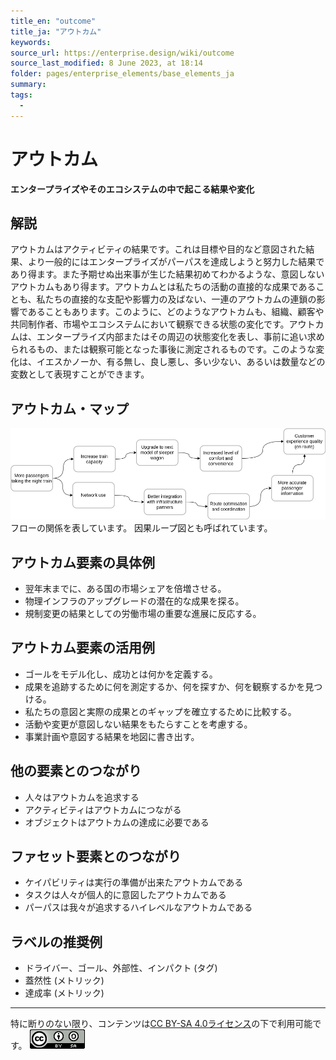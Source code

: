 ```yaml
---
title_en: "outcome"
title_ja: "アウトカム"
keywords: 
source_url: https://enterprise.design/wiki/outcome
source_last_modified: 8 June 2023, at 18:14
folder: pages/enterprise_elements/base_elements_ja
summary:
tags: 
  - 
---
```

# アウトカム
**エンタープライズやそのエコシステムの中で起こる結果や変化**

## 解説
アウトカムはアクティビティの結果です。これは目標や目的など意図された結果、より一般的にはエンタープライズがパーパスを達成しようと努力した結果であり得ます。また予期せぬ出来事が生じた結果初めてわかるような、意図しないアウトカムもあり得ます。アウトカムとは私たちの活動の直接的な成果であることも、私たちの直接的な支配や影響力の及ばない、一連のアウトカムの連鎖の影響であることもあります。このように、どのようなアウトカムも、組織、顧客や共同制作者、市場やエコシステムにおいて観察できる状態の変化です。アウトカムは、エンタープライズ内部またはその周辺の状態変化を表し、事前に追い求められるもの、または観察可能となった事後に測定されるものです。このような変化は、イエスかノーか、有る無し、良し悪し、多い少ない、あるいは数量などの変数として表現すことができます。

## アウトカム・マップ
<img src="/media/EDGY-Outcome-Map.png" size="50%">
フローの関係を表しています。 因果ループ図とも呼ばれています。

## アウトカム要素の具体例
- 翌年末までに、ある国の市場シェアを倍増させる。
- 物理インフラのアップグレードの潜在的な成果を探る。
- 規制変更の結果としての労働市場の重要な進展に反応する。

## アウトカム要素の活用例
- ゴールをモデル化し、成功とは何かを定義する。
- 成果を追跡するために何を測定するか、何を探すか、何を観察するかを見つける。
- 私たちの意図と実際の成果とのギャップを確立するために比較する。
- 活動や変更が意図しない結果をもたらすことを考慮する。
- 事業計画や意図する結果を地図に書き出す。

## 他の要素とのつながり
- 人々はアウトカムを追求する
- アクティビティはアウトカムにつながる
- オブジェクトはアウトカムの達成に必要である

## ファセット要素とのつながり
- ケイパビリティは実行の準備が出来たアウトカムである
- タスクは人々が個人的に意図したアウトカムである
- パーパスは我々が追求するハイレベルなアウトカムである

## ラベルの推奨例
- ドライバー、ゴール、外部性、インパクト (タグ)
- 蓋然性 (メトリック)
- 達成率 (メトリック)

---
特に断りのない限り、コンテンツは[CC BY-SA 4.0ライセンス](/pages/license_ja.md)の下で利用可能です。
[![CC logo](/media/cc.png)](/pages/license_ja.md)

